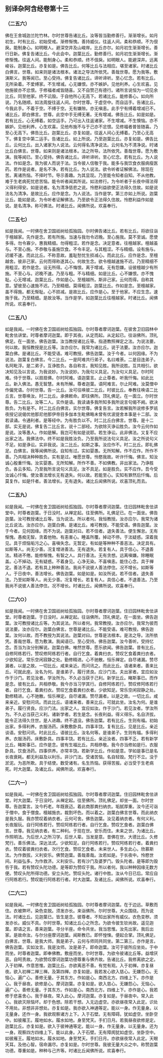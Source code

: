 ## 别译杂阿含经卷第十三

### （二五六）<a name="256"></a>

佛在王舍城迦兰陀竹林。尔时世尊告诸比丘。汝等皆当勤修善行。渐渐增长。如月初生。时有比丘。初始受戒。渐修惭愧。善持威仪。往返人间。柔和恭顺。不为佷戾。能制身心。如明眼人。避深空井及山峻岸。比丘亦尔。如月初生渐渐增长。善行日新。佛复告诸比丘。今此会中。迦葉比丘。勤修善行。如月初生渐渐增长。渐修惭愧。往返人间。能制身心。柔和恭顺。终不佷戾。如明眼人。能避深井。远离峻谷。迦葉比丘。亦复如是。佛告比丘。何等比丘与法相应。堪至诸家。时诸比丘白佛言。世尊。如来则是诸法根本。诸法之导法所依凭。善哉世尊。愿为我等。敷演斯义。我等闻已。至心受持。佛复告诸比丘。谛听谛听。至心忆念。若有比丘。无所染着。不爱缚家。不生增减。心无嫌恨。亦不嫉妒。见他利养。心生欢喜。见他施彼亦不忿恨。于修福者咸皆随喜。又不自赞己有德行。诸所言说恒为一切见余比丘。同至他家。终不讥毁。于自他所心无高下。若诸比丘。能修善心。如向所说。乃名随顺。如法周旋往返人间。尔时世尊。于虚空中。而自运手。告诸比丘。今我此手。不着于空。不缚于空。无有嫌隙。亦无嗔恚。此手宁有缚着增减已不。诸比丘。即白佛言。世尊。此空中手无缚无著。无有增减。佛告比丘。如是如是。若有比丘。心无缚着。如空运手。乃可出入往返诸家。不生增减。不生懊恼。亦不嫉妒。见他利养。心生欢喜。见他布施不与于己亦不忿恨。见修福者普皆随喜。乃至心无高下。佛告比丘。迦葉比丘。亦复如是。往返人间心无缚着。乃至心无高下。佛复空中第二运手。告诸比丘。如上所说。乃至迦葉比丘。亦复如是。佛告比丘。云何比丘。出入诸家为人说法。云何得名清净说法。云何名为不清净说。时诸比丘白佛言。世尊。如来则是诸法根本。法之所导。法所依凭。善哉世尊。愿为敷演。我等闻已。至心受持。佛告诸比丘。谛听谛听。至心忆念。若有比丘。为人说法。作如是念。我为彼人而说于法。当令彼人信敬于我。能多与我饮食衣服病瘦医药。若作是说者。是名不净。若有比丘。为人说法。欲令听者证解佛法。除现在苦。离诸热恼。不择时节。导示善趣。为其显现。乃至能令知者自知。不从他教。难于生老病死忧悲苦恼。能令听者闻其所说。如法修行。为令听者于长夜中得法得义得利得安。如是说者。名为清净慈悲之说。怜愍利益欲使正法得久住故。如是说法名为清净。是故比丘。应作是念。为人说法。当作是学。第三亦如上所说。迦葉比丘。能如是说。为令听者证解佛法。乃至欲令正法得久住故。怜愍利益作如是说。是名清净。称可佛法。时诸比丘。闻佛所说。欢喜奉行。

### （二五七）<a name="257"></a>

如是我闻。一时佛在舍卫国祇树给孤独园。尔时佛告诸比丘。若有比丘。将欲往诣于檀越家。先作是念。若有所施。当速与我勿令迟晚。至心施我。莫不至诚。愿使多得。勿令寡少。惠我精细。勿得粗涩。若作是念。决定意者。往檀越家。檀越虽与。不至心施。不恭敬与虽施饮食。不令丰足。与其粗涩。不与精细。设有施与。迟缓不速。而此比丘。不称意故。羞耻愁忧生损减心。而此比丘。应作是念。至檀越舍。彼非己家。云何而得称遂其心。何故生念。欲令檀越速施不迟。乃至精细不用粗涩。若作是念。设无所得。心不悔恨。离于增减。无有怨嫌。设彼檀越少有所施。不至心与。迟晚不速。乃至与粗。不与精细。如是比丘。心不嫌恨。亦不愧耻。心无增减。迦葉比丘。作如是心。至檀越所。斯非己家。云何而得。自称其意。望彼至心速施不迟。乃至精细。莫得粗涩。迦葉比丘。作如是念。至檀越家。虽不得施。都无惭耻。心不损减。是故比丘。应作是心。至于他家。不应生念。速施于我。乃至精细。是故汝等。当作是学。如迦葉比丘往檀越家。时诸比丘。闻佛所说。欢喜奉行。

### （二五八）<a name="258"></a>

如是我闻。一时佛在舍卫国祇树给孤独园。尔时尊者摩诃迦葉。在彼舍卫旧园林中毗舍佉讲堂。时尊者摩诃迦葉。即于其夜。从定而起。从定起已。往诣佛所。顶礼佛足。在一面坐。佛告迦葉。汝当教授诸比丘等。指道教照禅定之法。为说法要。何以故。我恒教授是比丘等。汝亦应尔。我常为诸比丘。说于法要。汝亦应尔。迦葉白佛。是诸比丘。不能受语。难可教授。佛告迦葉。汝于今者。以何因缘。不为说法。迦葉复白佛言。今二比丘。一是阿难共行弟子。名曰难荼。二是目连弟子。名阿毗浮。是二弟子。互诤胜负。各自称言。我知见胜。我所说胜。互共相引。欲决知见及以言说。为我说妙。为汝说妙。为我句义具足。为汝句义具足。尔时阿难。侍于世尊。以扇扇佛。尔时阿难。语迦葉言。止止尊者。听我忏悔。如此比丘。新入佛法。愚无智慧。未有所解。尊者迦葉。语阿难言。尔止阿难。汝莫僧中作偏党语。尔时世尊。告一比丘。汝可往唤彼二比丘。时彼比丘。奉教往唤语二比丘言。世尊唤汝。时二比丘。承佛敕命。即往佛所。顶礼佛足。在一面立。尔时世尊。告二比丘。汝等二人。实作是语。我读诵多我所知多我所说言句偈不阙。欲决胜负。为有是不。时二比丘白佛言。实尔世尊。佛复告言。汝若解我所说修多罗祇夜授记说偈优他那尼他那伊帝目多伽本生毗佛略未曾有优波提舍本事是十二部。汝若读诵。令通利者。是等经中。为有胜负以不。时二比丘白佛言。世尊。是十二部。实无是说。佛复告二比丘言。说十二部经。为欲除灭诤讼胜负。汝今云何作如是说。汝等愚人。作如是解。我岂可有如是说耶。若生诤讼。此非佛法。又复不应出家之法。我佛法中。终不如是我胜汝负。乃至我所说法句义具足。汝之所说句义不足。如是诤讼。实非我说。汝二比丘。如斯之事。汝应作不。时二比丘。即礼佛足。白佛言。我等闻佛所说。自知有过。实如婴愚。无所知解。作不应作。所作不善。乃共相决种种胜负。实有是过。唯愿世尊。怜愍我故。听许忏悔。佛言。知汝诚心殷重忏悔。汝实婴愚。无所知解。所作不善。不如佛教。非出家法。乃诤胜负。各云多知。乃至我所言说句义具足。汝不具足。如是胜负。实不应作。吾今受汝诚心忏悔。使汝善法增长无有退失。何以故。若能至心。实知有罪然后忏悔。后莫复作。如是忏者。善法增长。无有退失。诸比丘闻佛所说。欢喜顶礼而去。

### （二五九）<a name="259"></a>

如是我闻。一时佛在舍卫国祇树给孤独园。尔时尊者摩诃迦葉。住旧园林毗舍佉讲堂中。时尊者迦葉。于日没时。从禅定起。往至佛所。礼佛足已。在一面坐。佛告迦葉。汝可教授诸比丘等。当为说法。所以者何。我恒教授。汝亦应尔。我常为诸比丘说法。汝亦应尔。迦葉白佛。是诸比丘。难可教授。不能受语。佛告迦葉。汝于今者。见何因缘。而不为说。迦葉对曰。若不信者。退失善法。便生懈怠。无有惭愧。愚痴无智。贪着他物。有恚害心。睡盖所覆。掉动不停。于法疑惑。深着我见。具于烦恼垢污之心。喜嗔失念。无暂定。有如是等种种不善恶法。决定具有。如斯等人。尚无少善。况复增进善法。无有退失。若复有人。具于信心。不退善法。精进不倦。能修惭愧。有智之人。具行善法。无有贪想。远离嗔嫌。除睡眠盖。心不掉动。无有疑惑。不着身见。心净无染。不喜嗔恚。能住心念。具于禅定。善法不退。若有具上种种善法。我尚不说彼人善法停住。况不增长。如斯等人。于日夜中。善法增长。佛告迦葉。如是如是。如汝所说。若不信者。退失善法。乃至如斯等人。尚无少善。况复增长。若复有人。具信心者。不退善法。乃至我尚不说彼人善法停住。况不增长。时诸比丘。闻佛所说。欢喜奉行。

### （二六○）<a name="260"></a>

如是我闻。一时佛在舍卫国祇树给孤独园。尔时尊者摩诃迦葉。住旧园林毗舍佉讲堂。时尊者迦葉。于日没时。从禅定起。往诣佛所。顶礼佛足。在一面坐。佛告迦葉。汝可教授诸比丘等。为其说法。所以者何。我常教授。汝亦应尔。我常为彼而说法要。汝亦应尔。迦葉白佛言。世尊是诸比丘。不能受语。难可教授。佛告迦葉。汝何以故。而不教授为其说法。迦葉对曰。世尊是法根本。是法之导。法所依凭。善哉世尊。愿为敷演。我闻语已。至心受持。佛告迦葉。汝今善听。受持忆念。吾当为汝分别解说。迦葉白佛。唯然世尊。愿乐欲闻。佛告迦葉。昔有比丘。自修阿练若行。赞叹修阿练若行者。自行乞食。着粪扫衣。赞叹乞食着粪扫衣者。少欲知足。常乐空闲寂静之处。勤修精进。心不驰散。恒乐禅定。自尽诸漏。赞尽漏者。以是之故。一切比丘。咸来亲近。而问讯之。而此比丘。语诸来者。善来比丘。可就此座。汝名为何。是谁弟子。履行贤良。应沙门法。夫出家者。宜应如汝作于沙门。若见汝者。学汝所为。不久必当获于己利。新学比丘。睹斯事已。而作是念。彼有比丘。共相恭敬。我今亦当习学其行。自修阿练若行。赞叹修阿练若行者。自行乞食。着粪扫衣。赞叹乞食着粪扫衣者。少欲知足。常乐空闲寂静之处。勤修精进。心不驰散。恒乐禅定。自尽诸漏。赞尽漏者。以是之故。一切比丘。咸来亲近。安慰问讯。而此比丘。语诸来者。善来比丘。可就此坐。汝名为何。是谁弟子。履行贤良。应沙门法。出家之人。宜应如汝。作于沙门。若见汝者。学汝所为。不久必当获己义利。诸新学者。若生是念。长夜利益。得义得乐。名自济拔。能令正法得久住世。是人进趣。终不退没。佛告迦葉。若有比丘。生则有福。初始出家。多得利养。衣服汤药。床敷敷卧具。四事丰饶。复有比丘。见是比丘。亲近谈语。安慰问讯。时此比丘。语彼比丘。汝名何等。是谁弟子。生则有福。多得利养。衣服汤药。床敷卧具。四事丰饶。若有比丘。亲近汝者。四事不乏。若有新学比丘。睹斯事已。应作是念。彼有生福比丘。共相恭敬。我今亦当修如是行。衣服卧具。饮食汤药。四事供养。亦常丰饶。若新学比丘。作如是意。学如是事已是名长夜衰耗。都无利益及以利乐。非沙门法。受诸苦恼。名自轻毁。梵行不立。没于淤泥。为恶所欺。具于结使。数受诸有。名生热恼。获得苦报。必当受于生老病死。时大迦葉。及诸比丘。闻佛所说。欢喜奉行。

### （二六一）<a name="261"></a>

如是我闻。一时佛在舍卫国祇树给孤独园。尔时尊者摩诃迦葉。住旧园林毗舍佉讲堂。时大迦葉。于日没时。从禅定起。往至佛所。顶礼佛足。却坐一面。尔时世尊。告迦葉言。汝今朽老。年既衰迈。着此商那粪扫纳衣。垢腻厚重。汝今还可诣于僧中。食于僧食。檀越施衣。裁割坏色。而以着之。迦葉白佛言世尊。而此纳衣是我久服。我亦赞叹着纳衣者。云何可舍。佛告迦葉。汝见着纳衣者。有何义利。长夜服玩。自行阿练若行。赞叹阿练若行者。自行乞食。赞叹乞食者。迦葉白佛言。世尊。我见纳衣者。有二种利。于现在世。安乐而住。未来之世。为诸比丘。作照明法。为后世人之所习学。后世人辈。当发是意。昔佛在世。大德比丘。久修梵行。善乐佛法。深达法式。少欲知足。自行阿练若行。赞叹阿练若行者。着粪扫衣。赞叹着彼粪扫衣者。次行乞食。赞叹乞食者。未来世人。多生此心。欣慕斯法。为作救拔。义利安乐。佛赞迦葉。善哉善哉。汝若如是。于长夜中。怜愍世间。利益弘多。为作救济。义利安乐。若有沙门及婆罗门。毁头陀者。是等即为毁呰于我。若有赞叹头陀功德。是等即为赞叹于我。所以者何。我以种种因缘无数方便。赞叹头陀所得功德。安立头陀。赞叹头陀。诸行中胜。汝从今日已后。常应自行阿练若行。赞叹能行阿练若行者。时大迦葉。及诸比丘。闻佛所说。欢喜奉行。

### （二六二）<a name="262"></a>

如是我闻。一时佛在舍卫国祇树给孤独园。尔时尊者摩诃迦葉。在于边远。草敷而住。衣被弊坏。染色变脱。须发亦长。来诣佛所。尔时世尊。大众围绕。而为说法。时诸比丘。见迦葉已。皆生是念。彼尊者。不知出家所有威仪。衣色变秽。须发亦长。威仪不具。尔时世尊。知诸比丘心之所念。为欲令彼生钦尚故。遥见迦葉。即语之言。善来迦葉。寻分半座。命令共坐。我当思惟。汝先出家。我后出家。是故命汝。与尔分座摩诃迦葉。闻斯教已。即怀惶悚。便起合掌。顶礼佛足。白佛言。世尊。是我大师。我是弟子。云何与师同共同坐。第二第三。亦作是言。佛告迦葉。实如汝言。我是汝师。汝是弟子。即命迦葉。汝可于彼所应坐处。于中而坐。时尊者迦葉。即奉佛教。敷座而坐。尔时世尊。为欲令彼诸比丘等。益增厌恶。自呵责故。为欲赞叹摩诃迦葉功德尊重与佛齐故。告诸比丘。我修离欲之定。入于初禅。作意思惟。迦葉比丘。亦欲离恶不善。有觉有观。入于初禅。亦复昼夜。欲入初禅二禅三禅。及第四禅。亦复如是。我若发心欲入慈心。无嫌怨心。无恼心。遍广心。善修无量。于其东方。作如是心。南西北方。四维上下。亦作是心。我于昼夜。欲修是心。摩诃迦葉。亦复如是。欲入慈心。无嫌怨心。无恼心。遍广心。善修无量。于其东方。作如是心。南西北方。四维上下。亦作是心。我若修于悲喜舍心。我于昼夜。常入此心。摩诃迦葉。亦复如是。于昼夜中。常入此心。我欲灭除恼坏。却于色想。除若干想。入无边虚空。亦欲昼夜常入此定。识处不用处。非想非非想处。亦复如是。我亦欲入神通等定。能以一身。作无量身。以无量身。还作一身。我欲观察诸方上下。入于石壁。无有障碍。犹如虚空。坐卧空中。如彼雁王。履地如水。履水如地。身至梵天。手扪日月。若我昼夜欲修是定。迦葉比丘。亦复如是。欲入于彼神通等定。能以一身。作无量身。以无量身。还为一身。观察四方四维上下。能以此身。入于石壁。无有障阂犹如虚空。坐卧空中。如彼雁王。履地如水。履水如地。身至梵天。手扪日月。亦欲昼夜常入此定。天眼天耳。及他心智。宿命漏尽。亦复如是。尔时世尊。我彼无量大众之中。称赞迦葉功德。尊重如是。种种与己齐等。时诸比丘闻佛所说。欢喜奉行。